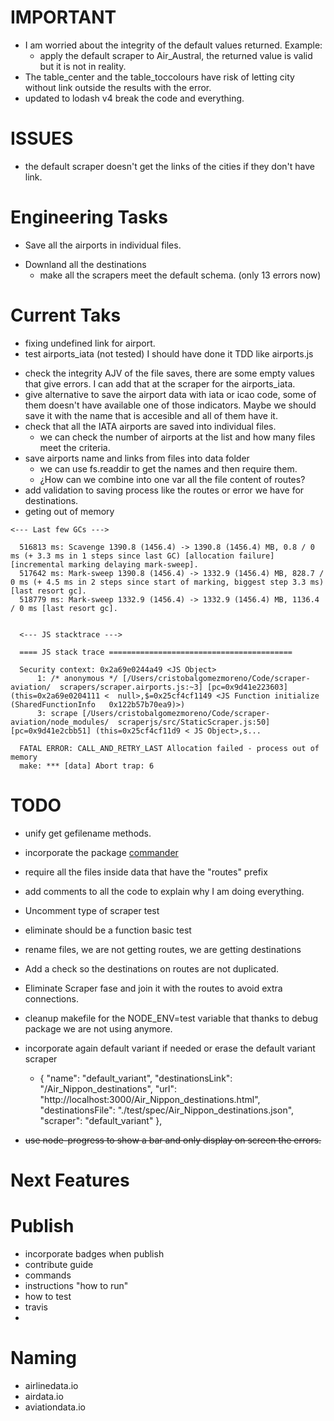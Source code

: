 # IMPORTANT

- I am worried about the integrity of the default values returned. Example:
  + apply the default scraper to Air_Austral, the returned value is valid but it is not in reality.
- The table_center and the table_toccolours have risk of letting city without link outside the results with the error.
- updated to lodash v4 break the code and everything.

# ISSUES

- the default scraper doesn't get the links of the cities if they don't have link.

# Engineering Tasks

* Save all the airports in individual files.
- Downland all the destinations
  + make all the scrapers meet the default schema. (only 13 errors now)

# Current Taks

* fixing undefined link for airport.
* test airports_iata (not tested) I should have done it TDD like airports.js
- check the integrity AJV of the file saves, there are some empty values that give errors. I can add that at the scraper for the airports_iata.
- give alternative to save the airport data with iata or icao code, some of them doesn't have available one of those indicators. Maybe we should save it with the name that is accesible and all of them have it.
- check that all the IATA airports are saved into individual files.
  + we can check the number of airports at the list and how many files meet the criteria.
- save airports name and links from files into data folder
  + we can use fs.readdir to get the names and then require them.
  + ¿How can we combine into one var all the file content of routes?
- add validation to saving process like the routes or error we have for destinations.
- geting out of memory
```
<--- Last few GCs --->

  516813 ms: Scavenge 1390.8 (1456.4) -> 1390.8 (1456.4) MB, 0.8 / 0 ms (+ 3.3 ms in 1 steps since last GC) [allocation failure] [incremental marking delaying mark-sweep].
  517642 ms: Mark-sweep 1390.8 (1456.4) -> 1332.9 (1456.4) MB, 828.7 / 0 ms (+ 4.5 ms in 2 steps since start of marking, biggest step 3.3 ms) [last resort gc].
  518779 ms: Mark-sweep 1332.9 (1456.4) -> 1332.9 (1456.4) MB, 1136.4 / 0 ms [last resort gc].


  <--- JS stacktrace --->
  
  ==== JS stack trace =========================================
  
  Security context: 0x2a69e0244a49 <JS Object>
      1: /* anonymous */ [/Users/cristobalgomezmoreno/Code/scraper-aviation/  scrapers/scraper.airports.js:~3] [pc=0x9d41e223603] (this=0x2a69e0204111 <  null>,$=0x25cf4cf1149 <JS Function initialize (SharedFunctionInfo   0x122b57b70ea9)>)
      3: scrape [/Users/cristobalgomezmoreno/Code/scraper-aviation/node_modules/  scraperjs/src/StaticScraper.js:50] [pc=0x9d41e2cbb51] (this=0x25cf4cf11d9 < JS Object>,s...
  
  FATAL ERROR: CALL_AND_RETRY_LAST Allocation failed - process out of memory
  make: *** [data] Abort trap: 6
```


# TODO

- unify get gefilename methods. 
- incorporate the package [commander](https://github.com/tj/commander.js)
- require all the files inside data that have the "routes" prefix 
- add comments to all the code to explain why I am doing everything.
- Uncomment type of scraper test
- eliminate should be a function basic test
- rename files, we are not getting routes, we are getting destinations
- Add a check so the destinations on routes are not duplicated.
- Eliminate Scraper fase and join it with the routes to avoid extra connections.
- cleanup makefile for the NODE_ENV=test variable that thanks to debug package we are not using anymore.
- incorporate again default variant if needed or erase the default variant scraper
  +  {
  "name": "default_variant",
  "destinationsLink": "/Air_Nippon_destinations",
  "url": "http://localhost:3000/Air_Nippon_destinations.html",
  "destinationsFile": "./test/spec/Air_Nippon_destinations.json",
  "scraper": "default_variant"
},

- ~~use node-progress to show a bar and only display on screen the errors.~~

# Next Features

# Publish

- incorporate badges when publish
- contribute guide
- commands 
- instructions "how to run"
- how to test
- travis
- 

# Naming

- airlinedata.io
- airdata.io
- aviationdata.io

